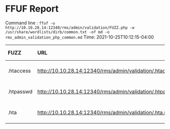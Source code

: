 # FFUF Report

  Command line : `ffuf -u http://10.10.28.14:12340/rms/admin/validation/FUZZ.php -w /usr/share/wordlists/dirb/common.txt -of md -o rms_admin_validation_php_common.md`
  Time: 2021-10-25T10:12:15-04:00

  | FUZZ | URL | Redirectlocation | Position | Status Code | Content Length | Content Words | Content Lines | Content Type | ResultFile |
  | :- | :-- | :--------------- | :---- | :------- | :---------- | :------------- | :------------ | :--------- | :----------- |
  | .htaccess | http://10.10.28.14:12340/rms/admin/validation/.htaccess.php |  | 12 | 403 | 236 | 15 | 9 | text/html; charset=iso-8859-1 |  |
  | .htpasswd | http://10.10.28.14:12340/rms/admin/validation/.htpasswd.php |  | 13 | 403 | 236 | 15 | 9 | text/html; charset=iso-8859-1 |  |
  | .hta | http://10.10.28.14:12340/rms/admin/validation/.hta.php |  | 11 | 403 | 231 | 15 | 9 | text/html; charset=iso-8859-1 |  |
  